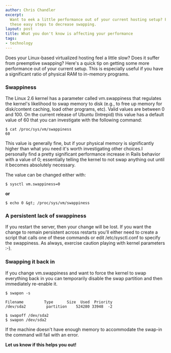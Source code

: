 ```yaml
--- 
author: Chris Chandler
excerpt:
  Want to eek a little performance out of your current hosting setup? Follow
  these easy steps to decrease swapping.
layout: post
title: What you don't know is affecting your performance
tags: 
- technology
---
```


Does your Linux-based virtualized hosting feel a little slow? Does it suffer from preemptive swapping? Here's a quick tip on getting some more performance out of your current setup. This is especially useful if you have a significant ratio of physical RAM to in-memory programs.

### Swappiness

The Linux 2.6 kernel has a parameter called vm.swappiness that regulates the kernel's likelihood to swap memory to disk (e.g., to free up memory for disk/content caching, load other programs, etc). Valid values are between 0 and 100. On the current release of Ubuntu (Intrepid) this value has a default value of 60 that you can investigate with the following command:

    $ cat /proc/sys/vm/swappiness
    60

This value is generally fine, but if your physical memory is significantly higher than what you need it's worth investigating other choices.I personally find a pretty significant performance increase in Rails behavior with a value of 0; essentially telling the kernel to not swap anything out until it becomes absolutely necessary.

The value can be changed either with:

    $ sysctl vm.swappiness=0

**or**

    $ echo 0 &gt; /proc/sys/vm/swappiness

### A persistent lack of swappiness

If you restart the server, then your change will be lost. If you want the change to remain persistent across restarts you'll either need to create a script that calls one of these commands or edit /etc/sysctl.conf to specify the swappiness. As always, exercise caution playing with kernel parameters :-).

### Swapping it back in

If you change vm.swappiness and want to force the kernel to swap everything back in you can temporarily disable the swap partition and then immediately re-enable it.

    $ swapon -s

    Filename         Type      Size  Used  Priority
    /dev/sda2         partition    524280 33948  -2

    $ swapoff /dev/sda2
    $ swapon /dev/sda2

If the machine doesn't have enough memory to accommodate the swap-in the command will fail with an error.

**Let us know if this helps you out!**
